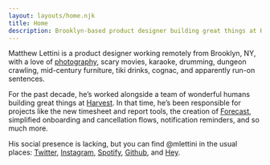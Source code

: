 ```yaml
---
layout: layouts/home.njk
title: Home
description: Brooklyn-based product designer building great things at Harvest.
---
```


Matthew Lettini is a product designer working remotely from Brooklyn, NY, with a love of [photography](https://photos.matthewlettini.me), scary movies, karaoke, drumming, dungeon crawling, mid-century furniture, tiki drinks, cognac, and apparently run-on sentences.

For the past decade, he’s worked alongside a team of wonderful humans building great things at [Harvest](https://getharvest.com). In that time, he’s been responsible for projects like the new timesheet and report tools, the creation of [Forecast](https://getharvest.com/forecast), simplified onboarding and cancellation flows, notification reminders, and so much more.

His social presence is lacking, but you can find @mlettini in the usual places: [Twitter](https://twitter.com/mlettini), [Instagram](https://instagram.com/mlettini), [Spotify](https://open.spotify.com/user/mlettini), [Github](https://github.com/mlettini), and [Hey](mailto:mlettini@hey.com).
